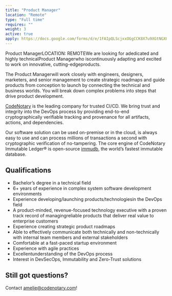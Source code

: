 ```yaml
---
title: "Product Manager"
location: "Remote" 
type: "Full time" 
requires: "" 
weight: 3
active: true
apply: https://docs.google.com/forms/d/e/1FAIpQLScjxxOGgCCK8X7u9XGtNGXQ1qKqzvG9_4beYqc8sPDtwuDzhag/viewform?usp=sf_link
---
```


Product ManagerLOCATION: REMOTEWe   are   looking   for adedicated   and highly   technicalProduct   Managerwho   iscontinuously adapting and excited to work on innovative, cutting-edgeproducts.

The Product Managerwill work closely with engineers, designers, marketers, and senior management to create strategic roadmaps and guide products from conception to launch by connecting the technical and business worlds. You will break down complex problems into steps that drive product development.

[CodeNotary](https://codenotary.com/) is the leading company for trusted CI/CD. We bring trust and integrity into the DevOps process by providing end-to-end cryptographically verifiable tracking and provenance for all artifacts, actions, and dependencies.

Our software solution can be used on-premise or in the cloud, is always easy to use and can process millions of transactions a second with cryptographic verification of no-tampering. The core engine of CodeNotary Immutable Ledger® is open-source [immudb](https://codenotary.com/technologies/immudb/), the world’s fastest immutable database.


## Qualifications

- Bachelor’s degree in a technical field
- 6+ years of experience in complex system software development environments
- Experience developing/launching products/technologiesin the DevOps field
- A product-minded, revenue-focused technology executive with a proven track record of managingreliable products that deliver real value to enterprise customers
- Experience creating strategic product roadmaps
- Able to effectively communicate both technically and non-technically with internal team members and external stakeholders
- Comfortable at a fast-paced startup environment
- Experience with agile practices
- Excellentunderstanding of the DevOps process
- Interest in DevSecOps, Immutability and Zero-Trust solutions

## Still got questions?

Contact [amelie@codenotary.com](mailto:amelie@codenotary.com?subject=[Hiring][Product-Manager])!

